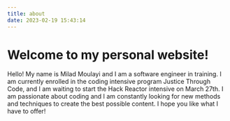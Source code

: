 ```yaml
---
title: about
date: 2023-02-19 15:43:14
---
```

# Welcome to my personal website!

Hello! My name is Milad Moulayi and I am a software engineer in training. I am currently enrolled in the coding intensive program Justice Through Code, and I am waiting to start the Hack Reactor intensive on March 27th. I am passionate about coding and I am constantly looking for new methods and techniques to create the best possible content. I hope you like what I have to offer!
